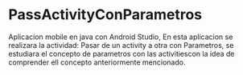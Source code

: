 # PassActivityConParametros
Aplicacion mobile en java con Android Studio, En esta aplicacion se realizara la actividad: 
Pasar de un activity a otra con Parametros, se estudiara el concepto de parametros con las activitiescon la idea de comprender ell concepto anteriormente mencionado.

